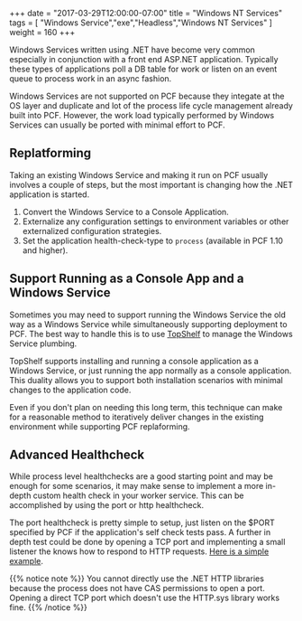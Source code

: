 +++
date = "2017-03-29T12:00:00-07:00"
title = "Windows NT Services"
tags = [ "Windows Service","exe","Headless","Windows NT Services" ]
weight = 160
+++

Windows Services written using .NET have become very common especially in conjunction with a front end ASP.NET application. Typically these types of applications poll a DB table for work or listen on an event queue to process work in an async fashion.

Windows Services are not supported on PCF because they integate at the OS layer and duplicate and lot of the process life cycle management already built into PCF. However, the work load typically performed by Windows Services can usually be ported with minimal effort to PCF.

## Replatforming

Taking an existing Windows Service and making it run on PCF usually involves a couple of steps, but the most important is changing how the .NET application is started.

1. Convert the Windows Service to a Console Application.
2. Externalize any configuration settings to environment variables or other externalized configuration strategies.
3. Set the application health-check-type to `process` (available in PCF 1.10 and higher).

## Support Running as a Console App and a Windows Service

Sometimes you may need to support running the Windows Service the old way as a Windows Service while simultaneously supporting deployment to PCF. The best way to handle this is to use [TopShelf](http://topshelf-project.com/) to manage the Windows Service plumbing.

TopShelf supports installing and running a console application as a Windows Service, or just running the app normally as a console application. This duality allows you to support both installation scenarios with minimal changes to the application code.

Even if you don't plan on needing this long term, this technique can make for a reasonable method to iteratively deliver changes in the existing environment while supporting PCF replaforming.

## Advanced Healthcheck

While process level healthchecks are a good starting point and may be enough for some scenarios, it may make sense to implement a more in-depth custom health check in your worker service. This can be accomplished by using the port or http healthcheck.

The port healthcheck is pretty simple to setup, just listen on the $PORT specified by PCF if the application's self check tests pass. A further in depth test could be done by opening a TCP port and implementing a small listener the knows how to respond to HTTP requests. [Here is a simple example](https://github.com/sneal/SocketConsoleApp).

{{% notice note %}}
You cannot directly use the .NET HTTP libraries because the process does not have CAS permissions to open a port. Opening a direct TCP port which doesn't use the HTTP.sys library works fine.
{{% /notice %}}
